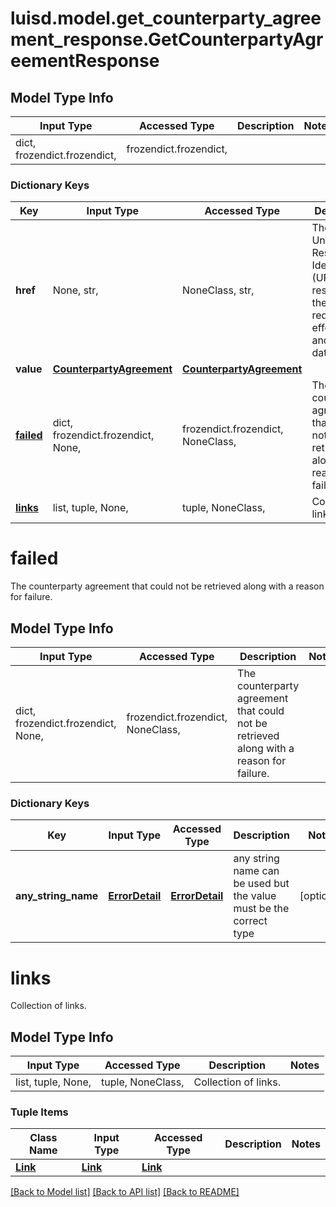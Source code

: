 # luisd.model.get_counterparty_agreement_response.GetCounterpartyAgreementResponse

## Model Type Info
Input Type | Accessed Type | Description | Notes
------------ | ------------- | ------------- | -------------
dict, frozendict.frozendict,  | frozendict.frozendict,  |  | 

### Dictionary Keys
Key | Input Type | Accessed Type | Description | Notes
------------ | ------------- | ------------- | ------------- | -------------
**href** | None, str,  | NoneClass, str,  | The specific Uniform Resource Identifier (URI) for this resource at the requested effective and asAt datetime. | [optional] 
**value** | [**CounterpartyAgreement**](CounterpartyAgreement.md) | [**CounterpartyAgreement**](CounterpartyAgreement.md) |  | [optional] 
**[failed](#failed)** | dict, frozendict.frozendict, None,  | frozendict.frozendict, NoneClass,  | The counterparty agreement that could not be retrieved along with a reason for failure. | [optional] 
**[links](#links)** | list, tuple, None,  | tuple, NoneClass,  | Collection of links. | [optional] 

# failed

The counterparty agreement that could not be retrieved along with a reason for failure.

## Model Type Info
Input Type | Accessed Type | Description | Notes
------------ | ------------- | ------------- | -------------
dict, frozendict.frozendict, None,  | frozendict.frozendict, NoneClass,  | The counterparty agreement that could not be retrieved along with a reason for failure. | 

### Dictionary Keys
Key | Input Type | Accessed Type | Description | Notes
------------ | ------------- | ------------- | ------------- | -------------
**any_string_name** | [**ErrorDetail**](ErrorDetail.md) | [**ErrorDetail**](ErrorDetail.md) | any string name can be used but the value must be the correct type | [optional] 

# links

Collection of links.

## Model Type Info
Input Type | Accessed Type | Description | Notes
------------ | ------------- | ------------- | -------------
list, tuple, None,  | tuple, NoneClass,  | Collection of links. | 

### Tuple Items
Class Name | Input Type | Accessed Type | Description | Notes
------------- | ------------- | ------------- | ------------- | -------------
[**Link**](Link.md) | [**Link**](Link.md) | [**Link**](Link.md) |  | 

[[Back to Model list]](../../README.md#documentation-for-models) [[Back to API list]](../../README.md#documentation-for-api-endpoints) [[Back to README]](../../README.md)


